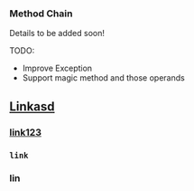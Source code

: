 ### Method Chain

Details to be added soon!

TODO:
* Improve Exception
* Support magic method and those operands

## [Linkasd](#link)

### [link123](#lin)

### `link`

### lin
